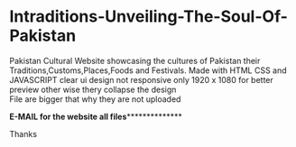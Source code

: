 # Intraditions-Unveiling-The-Soul-Of-Pakistan
Pakistan Cultural Website showcasing the cultures of Pakistan their Traditions,Customs,Places,Foods and Festivals.
Made with HTML CSS and JAVASCRIPT
clear ui design 
not responsive only 1920 x 1080 for better preview 
other wise thery collapse the design\
File are bigger that why they are not uploaded

****************************E-MAIL for the website all files******************************************


Thanks
